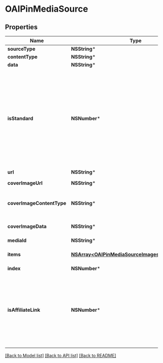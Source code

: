 # OAIPinMediaSource

## Properties
Name | Type | Description | Notes
------------ | ------------- | ------------- | -------------
**sourceType** | **NSString*** |  | 
**contentType** | **NSString*** |  | 
**data** | **NSString*** |  | 
**isStandard** | **NSNumber*** | Set the parameter to false to create the new simplified Pin instead of the standard pin. Currently the field is only available to a list of beta users. | [optional] [default to @(YES)]
**url** | **NSString*** |  | 
**coverImageUrl** | **NSString*** | Cover image url. | [optional] 
**coverImageContentType** | **NSString*** | Content type for cover image Base64. | [optional] 
**coverImageData** | **NSString*** | Cover image Base64. | [optional] 
**mediaId** | **NSString*** |  | 
**items** | [**NSArray&lt;OAIPinMediaSourceImagesURLItemsInner&gt;***](OAIPinMediaSourceImagesURLItemsInner.md) | Array with image objects. | 
**index** | **NSNumber*** |  | [optional] 
**isAffiliateLink** | **NSNumber*** | This is an affiliate link or sponsored product. The FTC requires disclosure for paid partnerships and affiliate products. | [optional] [default to @(NO)]

[[Back to Model list]](../README.md#documentation-for-models) [[Back to API list]](../README.md#documentation-for-api-endpoints) [[Back to README]](../README.md)


